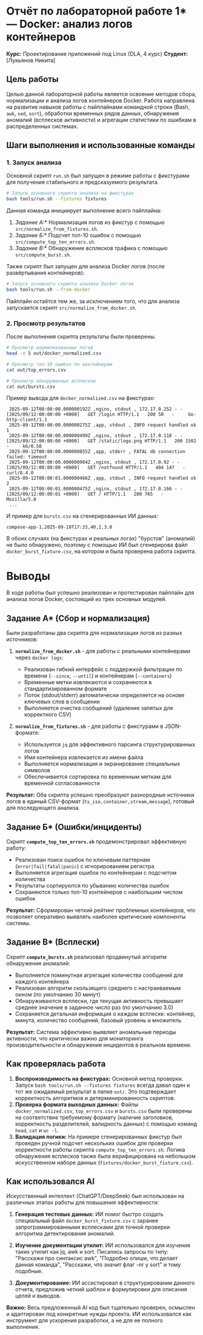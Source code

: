 # Отчёт по лабораторной работе 1* — Docker: анализ логов контейнеров

**Курс:** Проектирование приложений под Linux (DLA, 4 курс)
**Студент:** [Лукьянов Никита]

## Цель работы

Целью данной лабораторной работы является освоение методов сбора, нормализации и анализа логов контейнеров Docker. Работа направлена на развитие навыков работы с пайплайнами командной строки (Bash, `awk`, `sed`, `sort`), обработки временных рядов данных, обнаружения аномалий (всплесков активности) и агрегации статистики по ошибкам в распределенных системах.

## Шаги выполнения и использованные команды

### 1. Запуск анализа

Основной скрипт `run.sh` был запущен в режиме работы с фикстурами для получения стабильного и предсказуемого результата.

```bash
# Запуск основного скрипта анализа на фикстурах
bash tools/run.sh --fixtures fixtures
```

Данная команда инициирует выполнение всего пайплайна:
1.  **Задание А*:** Нормализация логов из фикстур с помощью `src/normalize_from_fixtures.sh`.
2.  **Задание Б*:** Подсчет топ-10 ошибок с помощью `src/compute_top_ten_errors.sh`.
3.  **Задание В*:** Обнаружение всплесков трафика с помощью `src/compute_burst.sh`.

Также скрипт был запущен для анализа Docker логов (после развёртывания контейнеров):

```bash
# Запуск основного скрипта анализа Docker логов
bash tools/run.sh --from-docker
```
Пайплайн остаётся тем же, за исключением того, что для анализа запускается скрипт `src/normalize_from_docker.sh`.

### 2. Просмотр результатов

После выполнения скрипта результаты были проверены.

```bash
# Просмотр нормализованных логов
head -n 5 out/docker_normalized.csv

# Просмотр топ-10 ошибок по контейнерам
cat out/top_errors.csv

# Просмотр обнаруженных всплесков
cat out/bursts.csv
```

Пример вывода для `docker_normalized.csv` на фикстурах:
```ts_iso,container,stream,message
 2025-09-12T00:00:00.000000192Z ,nginx, stdout , 172.17.0.252 - - [2025/09/12:00:00:00 +0000]   GET /login HTTP/1.1   200 50   -     Go-http-client/1.1  
 2025-09-12T00:00:00.000000275Z ,app, stdout , INFO request handled ok 1
 2025-09-12T00:00:00.000000499Z ,nginx, stdout , 172.17.0.118 - - [2025/09/12:00:00:00 +0000]   GET /static/logo.png HTTP/1.1   200 1502   -     k6/0.50  
 2025-09-12T00:00:00.000000855Z ,app, stderr , FATAL db connection failed: timeout
 2025-09-12T00:00:00.000000904Z ,nginx, stdout , 172.17.0.92 - - [2025/09/12:00:00:00 +0000]   GET /notfound HTTP/1.1   404 147   -     curl/8.4.0  
 2025-09-12T00:00:01.000000466Z ,app, stdout , INFO request handled ok 2
 2025-09-12T00:00:01.000000475Z ,nginx, stdout , 172.17.0.166 - - [2025/09/12:00:00:01 +0000]   GET / HTTP/1.1   200 765   -     Mozilla/5.0
 ...
```

И пример для `bursts.csv` на сгенерированных ИИ данных:
```container,minute,count,baseline_avg,multiplier
compose-app-1,2025-09-18T17:33,40,2,3.0
```

В обоих случаях (на фикстурах и реальных логах) "бурстов" (аномалий) не было обнаружено, поэтому с помощью ИИ был сгенерирова файл `docker_burst_fixture.csv`, на котором и была проверена работа скрипта.

# Выводы

В ходе работы был успешно реализован и протестирован пайплайн для анализа логов Docker, состоящий из трех основных модулей.

## Задание А* (Сбор и нормализация)

Были разработаны два скрипта для нормализации логов из разных источников:

1.  **`normalize_from_docker.sh`** - для работы с реальными контейнерами через `docker logs`:
    - Реализован гибкий интерфейс с поддержкой фильтрации по времени (`--since`, `--until`) и контейнерам (`--containers`)
    - Временные метки извлекаются и сохраняются в стандартизированном формате
    - Поток (stdout/stderr) автоматически определяется на основе ключевых слов в сообщении
    - Выполняется очистка сообщений (удаление запятых для корректного CSV)

2.  **`normalize_from_fixtures.sh`** - для работы с фикстурами в JSON-формате:
    - Используется `jq` для эффективного парсинга структурированных логов
    - Имя контейнера извлекается из имени файла
    - Выполняется нормализация и экранирование специальных символов
    - Обеспечивается сортировка по временным меткам для временной согласованности

**Результат:** Оба скрипта успешно преобразуют разнородные источники логов в единый CSV-формат (`ts_iso,container,stream,message`), готовый для последующего анализа.

## Задание Б* (Ошибки/инциденты)

Скрипт **`compute_top_ten_errors.sh`** продемонстрировал эффективную работу:
- Реализован поиск ошибок по ключевым паттернам (`error|fail|fatal|panic`) с игнорированием регистра
- Выполняется агрегация ошибок по контейнерам с подсчетом количества
- Результаты сортируются по убыванию количества ошибок
- Сохраняются только топ-10 контейнеров с наибольшим числом ошибок

**Результат:** Сформирован четкий рейтинг проблемных контейнеров, что позволяет оперативно выявлять наиболее критические компоненты системы.

## Задание В* (Всплески)

Скрипт **`compute_bursts.sh`** реализовал продвинутый алгоритм обнаружения аномалий:
- Выполняется поминутная агрегация количества сообщений для каждого контейнера
- Реализован алгоритм скользящего среднего с настраиваемым окном (по умолчанию 30 минут)
- Обнаруживаются всплески, где текущая активность превышает среднее значение в заданное число раз (по умолчанию 3.0)
- Сохраняется детальная информация о каждом всплеске: контейнер, минута, количество сообщений, базовый уровень и множитель

**Результат:** Система эффективно выявляет аномальные периоды активности, что критически важно для мониторинга производительности и обнаружения инцидентов в реальном времени.

## Как проверялась работа

1.  **Воспроизводимость на фикстурах:** Основной метод проверки. Запуск `bash tools/run.sh --fixtures fixtures` всегда давал один и тот же ожидаемый результат в папке `out/`. Это подтверждает корректность алгоритмов и детерминированность скриптов.
2.  **Проверка формата выходных данных:** Файлы `docker_normalized.csv`, `top_errors.csv` и `bursts.csv` были проверены на соответствие требуемому формату (наличие заголовков, корректность разделителей, валидность данных) с помощью команд `head`, `cat` и `wc -l`.
3.  **Валидация логики:** На примере сгенерированных фикстур был проведен ручной подсчет нескольких ошибок для проверки корректности работы скрипта `compute_top_ten_errors.sh`. Логика обнаружения всплесков также была верифицирована на небольшом искусственном наборе данных (`fixtures/docker_burst_fixture.csv`).

## Как использовался AI

Искусственный интеллект (ChatGPT/DeepSeek) был использован на различных этапах работы для повышения эффективности:

1.  **Генерация тестовых данных:** ИИ помог быстро создать специальный файл `docker_burst_fixture.csv` с заранее запрограммированными всплесками для точной проверки алгоритма детектирования аномалий.

2. **Изучение документации утилит:** ИИ использовался для изучения таких утилит как jq, awk и sort. Писались запросы по типу: "Расскажи про синтаксис awk", "Подробно опиши, что делает данная команда", "Расскажи, что значит флаг -nr у sort" и тому подобные.

3.  **Документирование:** ИИ ассистировал в структурировании данного отчета, предложив четкий шаблон и формулировки для описания целей и выводов.

**Важно:** Весь предложенный AI код был тщательно проверен, осмыслен и адаптирован под конкретные нужды проекта. ИИ использовался как инструмент для ускорения разработки, а не для ее полного выполнения.

